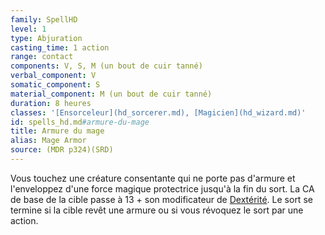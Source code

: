 ```yaml
---
family: SpellHD
level: 1
type: Abjuration
casting_time: 1 action
range: contact
components: V, S, M (un bout de cuir tanné)
verbal_component: V
somatic_component: S
material_component: M (un bout de cuir tanné)
duration: 8 heures
classes: '[Ensorceleur](hd_sorcerer.md), [Magicien](hd_wizard.md)'
id: spells_hd.md#armure-du-mage
title: Armure du mage
alias: Mage Armor
source: (MDR p324)(SRD)
---
```


Vous touchez une créature consentante qui ne porte pas d'armure et l'enveloppez d'une force magique protectrice jusqu'à la fin du sort. La CA de base de la cible passe à 13 + son modificateur de [Dextérité](hd_abilities_dexterity.md). Le sort se termine si la cible revêt une armure ou si vous révoquez le sort par une action.

